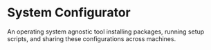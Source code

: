 # System Configurator
An operating system agnostic tool installing packages, running setup scripts, and sharing these configurations across machines.
